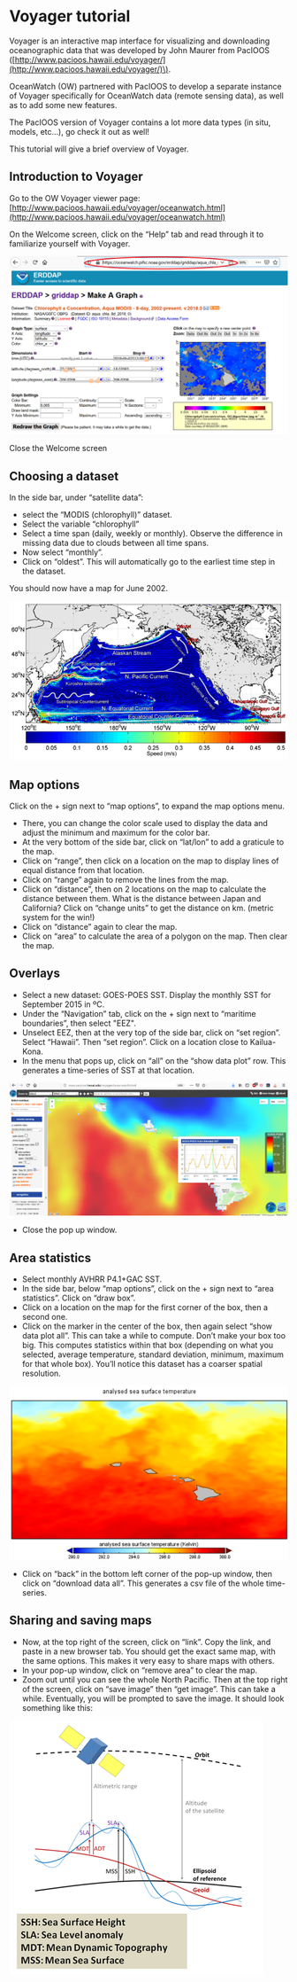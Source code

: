 # Voyager tutorial

Voyager is an interactive map interface for visualizing and downloading oceanographic data that was developed by John Maurer from PacIOOS \([http://www.pacioos.hawaii.edu/voyager/](http://www.pacioos.hawaii.edu/voyager/)\). 

OceanWatch \(OW\) partnered with PacIOOS to develop a separate instance of Voyager specifically for OceanWatch data \(remote sensing data\), as well as to add some new features. 

The PacIOOS version of Voyager contains a lot more data types \(in situ, models, etc…\), go check it out as well! 

This tutorial will give a brief overview of Voyager. 

## Introduction to Voyager

Go to the OW Voyager viewer page: [http://www.pacioos.hawaii.edu/voyager/oceanwatch.html](http://www.pacioos.hawaii.edu/voyager/oceanwatch.html) 

On the Welcome screen, click on the “Help” tab and read through it to familiarize yourself with Voyager.

![](../.gitbook/assets/image%20%28169%29.png)

Close the Welcome screen

## Choosing a dataset

In the side bar, under “satellite data”:

* select the “MODIS \(chlorophyll\)” dataset.
* Select the variable “chlorophyll”
* Select a time span \(daily, weekly or monthly\).  Observe the difference in missing data due to clouds between all time spans. 
* Now select “monthly”. 
* Click on “oldest”.  This will automatically go to the earliest time step in the dataset. 

You should now have a map for June 2002.

![](../.gitbook/assets/image%20%28144%29.png)

## Map options

Click on the + sign next to “map options”, to expand the map options menu.

* There, you can change the color scale used to display the data and adjust the minimum and maximum for the color bar.
* At the very bottom of the side bar, click on “lat/lon” to add a graticule to the map.
* Click on “range”, then click on a location on the map to display lines of equal distance from that location. 
* Click on “range” again to remove the lines from the map.
* Click on “distance”, then on 2 locations on the map to calculate the distance between them.  What is the distance between Japan and California? Click on “change units” to get the distance on km. \(metric system for the win!\) 
* Click on “distance” again to clear the map.
* Click on “area” to calculate the area of a polygon on the map. Then clear the map.

## Overlays

* Select a new dataset: GOES-POES SST. Display the monthly SST for September 2015 in ºC.
* Under the “Navigation” tab, click on the + sign next to “maritime boundaries”, then select "EEZ".
* Unselect EEZ, then at the very top of the side bar, click on “set region”. Select “Hawaii”. Then “set region”. Click on a location close to Kailua-Kona. 
* In the menu that pops up, click on “all” on the “show data plot” row. This generates a time-series of SST at that location.

![](../.gitbook/assets/image%20%2822%29.png)

* Close the pop up window. 

## Area statistics

* Select monthly AVHRR P4.1+GAC SST. 
* In the side bar, below “map options”, click on the + sign next to “area statistics”. Click on “draw box”. 
* Click on a location on the map for the first corner of the box, then a second one. 
* Click on the marker in the center of the box, then again select “show data plot all”.  This can take a while to compute. Don’t make your box too big.   This computes statistics within that box \(depending on what you selected, average temperature, standard deviation, minimum, maximum for that whole box\). You’ll notice this dataset has a coarser spatial resolution.

![](../.gitbook/assets/image%20%28167%29.png)

* Click on “back” in the bottom left corner of the pop-up window, then click on “download data all”.  This generates a csv file of the whole time-series.

## Sharing and saving maps

* Now, at the top right of the screen, click on “link”. Copy the link, and paste in a new browser tab.  You should get the exact same map, with the same options. This makes it very easy to share maps with others. 
* In your pop-up window, click on “remove area” to clear the map.
* Zoom out until you can see the whole North Pacific. Then at the top right of the screen, click on “save image” then “get image”. This can take a while. Eventually, you will be prompted to save the image. It should look something like this:

![](../.gitbook/assets/image%20%2891%29.png)

